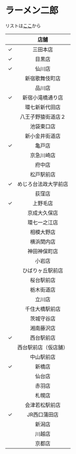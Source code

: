 # ラーメン二郎

リストは[ここ](http://www.geocities.co.jp/Foodpia-Olive/3433/)から

||店舗|
|:--:|:--:|
|✓|三田本店|
|✓|目黒店|
|✓|仙川店|
||新宿歌舞伎町店|
||品川店|
|✓|新宿小滝橋通り店|
||環七新新代田店|
||八王子野猿街道店２|
||池袋東口店|
||新小金井街道店|
|✓|亀戸店|
||京急川崎店|
||府中店|
||松戸駅前店|
|✓|めじろ台法政大学前店|
||荻窪店|
|✓|上野毛店|
||京成大久保店|
||環七一之江店|
||相模大野店|
||横浜関内店|
||神田神保町店|
||小岩店|
||ひばりヶ丘駅前店|
||桜台駅前店|
||栃木街道店|
||立川店|
||千住大橋駅前店|
||茨城守谷店|
||湘南藤沢店|
|✓|西台駅前店|
||西台駅前店（仮店舗） |
||中山駅前店|
|✓|新橋店|
||仙台店|
||赤羽店|
||札幌店|
||会津若松駅前店|
|✓|JR西口蒲田店|
||新潟店|
||川越店|
||京都店|
